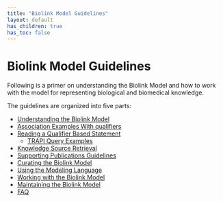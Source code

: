 ```yaml
---
title: "Biolink Model Guidelines"
layout: default
has_children: true
has_toc: false
---
```


# Biolink Model Guidelines

Following is a primer on understanding the Biolink Model and how to work with the model for representing biological and biomedical knowledge.

The guidelines are organized into five parts:
- [Understanding the Biolink Model](understanding-the-model.md)
- [Association Examples With qualifiers](association-examples-with-qualifiers.md)
- [Reading a Qualifier Based Statement](reading-a-qualifier-based-statement.md)
  - [TRAPI Query Examples](TRAPI-examples.md) 
- [Knowledge Source Retrieval](knowledge-source-retrieval.md)
- [Supporting Publications Guidelines](supporting-publications-guidelines.md)
- [Curating the Biolink Model](curating-the-model.md)
- [Using the Modeling Language](using-the-modeling-language.md)
- [Working with the Biolink Model](working-with-the-model.md)
- [Maintaining the Biolink Model](maintaining-the-model.md)
- [FAQ](faq.md)
